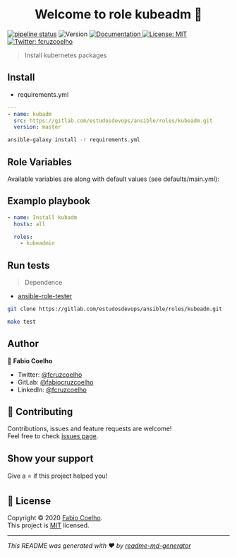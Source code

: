 <h1 align="center">Welcome to role kubeadm 👋</h1>
<p>
  <a href="https://gitlab.com/estudosdevops/ansible/roles/kubeadm/-/commits/master">
    <img alt="pipeline status" src="https://gitlab.com/estudosdevops/ansible/roles/kubeadm/badges/master/pipeline.svg" /></a>
  <img alt="Version" src="https://img.shields.io/badge/version-0.1.0-blue.svg?cacheSeconds=2592000" />
  <a href="https://gitlab.com/estudosdevops/ansible/roles/kubeadmin/-/blob/master/README.md" target="_blank">
    <img alt="Documentation" src="https://img.shields.io/badge/documentation-yes-brightgreen.svg" />
  </a>
  <a href="https://pt.wikipedia.org/wiki/Licen%C3%A7a_MIT" target="_blank">
    <img alt="License: MIT" src="https://img.shields.io/badge/License-MIT-yellow.svg" />
  </a>
  <a href="https://twitter.com/fcruzcoelho" target="_blank">
    <img alt="Twitter: fcruzcoelho" src="https://img.shields.io/twitter/follow/fcruzcoelho.svg?style=social" />
  </a>
</p>

> Install kubernetes packages

## Install

- requirements.yml

```yml
---
- name: kubadm
  src: https://gitlab.com/estudosdevops/ansible/roles/kubeadm.git
  version: master
```

```sh
ansible-galaxy install -r requirements.yml
```

## Role Variables

Available variables are along with default values (see defaults/main.yml):

## Examplo playbook

```yml
- name: Install kubadm
  hosts: all

  roles:
    - kubeadmin
```

## Run tests

> Dependence

- [ansible-role-tester](https://github.com/fubarhouse/ansible-role-tester)

```sh
git clone https://gitlab.com/estudosdevops/ansible/roles/kubeadm.git
```

```sh
make test
```

## Author

👤 **Fabio Coelho**

* Twitter: [@fcruzcoelho](https://twitter.com/fcruzcoelho)
* GitLab: [@fabiocruzcoelho](https://gitlab.com/fabiocruzcoelho)
* LinkedIn: [@fcruzcoelho](https://linkedin.com/in/fcruzcoelho)

## 🤝 Contributing

Contributions, issues and feature requests are welcome!<br />Feel free to check [issues page](https://gitlab.com/estudosdevops/ansible/roles/kubeadm/-/issues).

## Show your support

Give a ⭐️ if this project helped you!

## 📝 License

Copyright © 2020 [Fabio Coelho](https://github.com/fabiocruzcoelho).<br />
This project is [MIT](https://pt.wikipedia.org/wiki/Licen%C3%A7a_MIT) licensed.

***
_This README was generated with ❤️ by [readme-md-generator](https://github.com/kefranabg/readme-md-generator)_
